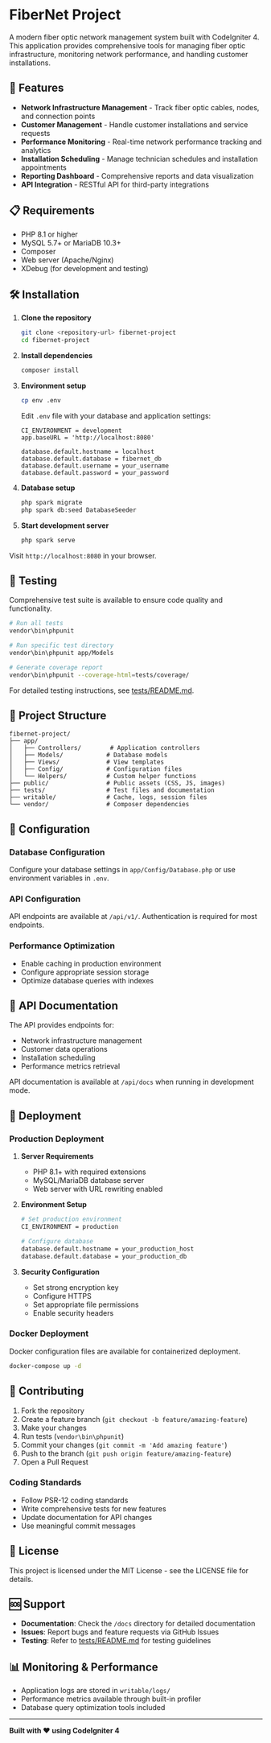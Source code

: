 # FiberNet Project

A modern fiber optic network management system built with CodeIgniter 4. This application provides comprehensive tools for managing fiber optic infrastructure, monitoring network performance, and handling customer installations.

## 🚀 Features

- **Network Infrastructure Management** - Track fiber optic cables, nodes, and connection points
- **Customer Management** - Handle customer installations and service requests
- **Performance Monitoring** - Real-time network performance tracking and analytics
- **Installation Scheduling** - Manage technician schedules and installation appointments
- **Reporting Dashboard** - Comprehensive reports and data visualization
- **API Integration** - RESTful API for third-party integrations

## 📋 Requirements

- PHP 8.1 or higher
- MySQL 5.7+ or MariaDB 10.3+
- Composer
- Web server (Apache/Nginx)
- XDebug (for development and testing)

## 🛠️ Installation

1. **Clone the repository**
   ```bash
   git clone <repository-url> fibernet-project
   cd fibernet-project
   ```

2. **Install dependencies**
   ```bash
   composer install
   ```

3. **Environment setup**
   ```bash
   cp env .env
   ```
   
   Edit `.env` file with your database and application settings:
   ```
   CI_ENVIRONMENT = development
   app.baseURL = 'http://localhost:8080'
   
   database.default.hostname = localhost
   database.default.database = fibernet_db
   database.default.username = your_username
   database.default.password = your_password
   ```

4. **Database setup**
   ```bash
   php spark migrate
   php spark db:seed DatabaseSeeder
   ```

5. **Start development server**
   ```bash
   php spark serve
   ```

Visit `http://localhost:8080` in your browser.

## 🧪 Testing

Comprehensive test suite is available to ensure code quality and functionality.

```bash
# Run all tests
vendor\bin\phpunit

# Run specific test directory
vendor\bin\phpunit app/Models

# Generate coverage report
vendor\bin\phpunit --coverage-html=tests/coverage/
```

For detailed testing instructions, see [tests/README.md](tests/README.md).

## 📁 Project Structure

```
fibernet-project/
├── app/
│   ├── Controllers/        # Application controllers
│   ├── Models/            # Database models
│   ├── Views/             # View templates
│   ├── Config/            # Configuration files
│   └── Helpers/           # Custom helper functions
├── public/                # Public assets (CSS, JS, images)
├── tests/                 # Test files and documentation
├── writable/              # Cache, logs, session files
└── vendor/                # Composer dependencies
```

## 🔧 Configuration

### Database Configuration
Configure your database settings in `app/Config/Database.php` or use environment variables in `.env`.

### API Configuration
API endpoints are available at `/api/v1/`. Authentication is required for most endpoints.

### Performance Optimization
- Enable caching in production environment
- Configure appropriate session storage
- Optimize database queries with indexes

## 📖 API Documentation

The API provides endpoints for:
- Network infrastructure management
- Customer data operations
- Installation scheduling
- Performance metrics retrieval

API documentation is available at `/api/docs` when running in development mode.

## 🚀 Deployment

### Production Deployment

1. **Server Requirements**
   - PHP 8.1+ with required extensions
   - MySQL/MariaDB database server
   - Web server with URL rewriting enabled

2. **Environment Setup**
   ```bash
   # Set production environment
   CI_ENVIRONMENT = production
   
   # Configure database
   database.default.hostname = your_production_host
   database.default.database = your_production_db
   ```

3. **Security Configuration**
   - Set strong encryption key
   - Configure HTTPS
   - Set appropriate file permissions
   - Enable security headers

### Docker Deployment
Docker configuration files are available for containerized deployment.

```bash
docker-compose up -d
```

## 🤝 Contributing

1. Fork the repository
2. Create a feature branch (`git checkout -b feature/amazing-feature`)
3. Make your changes
4. Run tests (`vendor\bin\phpunit`)
5. Commit your changes (`git commit -m 'Add amazing feature'`)
6. Push to the branch (`git push origin feature/amazing-feature`)
7. Open a Pull Request

### Coding Standards
- Follow PSR-12 coding standards
- Write comprehensive tests for new features
- Update documentation for API changes
- Use meaningful commit messages

## 📝 License

This project is licensed under the MIT License - see the LICENSE file for details.

## 🆘 Support

- **Documentation**: Check the `/docs` directory for detailed documentation
- **Issues**: Report bugs and feature requests via GitHub Issues
- **Testing**: Refer to [tests/README.md](tests/README.md) for testing guidelines

## 📊 Monitoring & Performance

- Application logs are stored in `writable/logs/`
- Performance metrics available through built-in profiler
- Database query optimization tools included

---

**Built with ❤️ using CodeIgniter 4**
